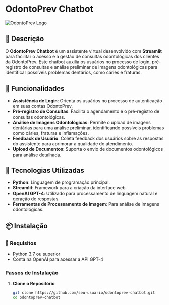 # OdontoPrev Chatbot

![OdontoPrev Logo](path_to_logo_image)

## 📄 Descrição

O **OdontoPrev Chatbot** é um assistente virtual desenvolvido com **Streamlit** para facilitar o acesso e a gestão de consultas odontológicas dos clientes da OdontoPrev. Este chatbot auxilia os usuários no processo de login, pré-registro de consultas e análise preliminar de imagens odontológicas para identificar possíveis problemas dentários, como cáries e fraturas.

## 🚀 Funcionalidades

- **Assistência de Login**: Orienta os usuários no processo de autenticação em suas contas OdontoPrev.
- **Pré-registro de Consultas**: Facilita o agendamento e o pré-registro de consultas odontológicas.
- **Análise de Imagens Odontológicas**: Permite o upload de imagens dentárias para uma análise preliminar, identificando possíveis problemas como cáries, fraturas e inflamações.
- **Feedback de Usuário**: Coleta feedback dos usuários sobre as respostas do assistente para aprimorar a qualidade do atendimento.
- **Upload de Documentos**: Suporta o envio de documentos odontológicos para análise detalhada.

## 🔧 Tecnologias Utilizadas

- **Python**: Linguagem de programação principal.
- **Streamlit**: Framework para a criação da interface web.
- **OpenAI GPT-4**: Utilizado para processamento de linguagem natural e geração de respostas.
- **Ferramentas de Processamento de Imagem**: Para análise de imagens odontológicas.

## 📦 Instalação

### 📝 Requisitos

- Python 3.7 ou superior
- Conta na OpenAI para acessar a API GPT-4

### Passos de Instalação

1. **Clone o Repositório**

   ```bash
   git clone https://github.com/seu-usuario/odontoprev-chatbot.git
   cd odontoprev-chatbot
